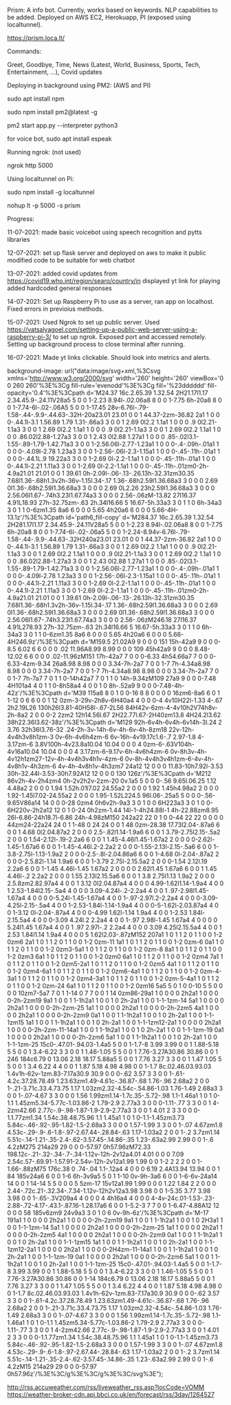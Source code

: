 Prism:
A info bot. Currently, works based on keywords. NLP capabilities to be added.
Deployed on AWS EC2, Herokuapp, PI (exposed using localtunnel).

https://prism.loca.lt/

Commands:

Greet, 
Goodbye, 
Time, 
News (Latest, World, Business, Sports, Tech, Entertainment, ...), 
Covid updates


Deploying in background using PM2: (AWS and PI)

sudo apt install npm

sudo npm install pm2@latest -g

pm2 start app.py --interpreter python3

for voice bot, 
sudo apt install espeak


Running ngrok: (not used)

ngrok http 5000

Using localtunnel on Pi:

sudo npm install -g localtunnel

nohup lt -p 5000 -s prism

Progress:

11-07-2021: 
made basic voicebot using speech recognition and pytts libraries

12-07-2021: 
set up flask server and deployed on aws to make it public
modified code to be suitable for web chatbot

13-07-2021: 
added covid updates from https://covid19.who.int/region/searo/country/in
displayed yt link for playing
added hardcoded general responses

14-07-2021:
Set up Raspberry Pi to use as a server, ran app on localhost.
Fixed errors in previoius methods.

15-07-2021:
Used Ngrok to set up public server.
Used https://vatsalyagoel.com/setting-up-a-public-web-server-using-a-raspberry-pi-3/ to set up ngrok.
Exposed port and accessed remotely.
Setting up background process to close terminal after running.

16-07-2021:
Made yt links clickable.
Should look into metrics and alerts.



background-image: url("data:image/svg+xml,%3Csvg xmlns='http://www.w3.org/2000/svg' width='260' height='260' viewBox='0 0 260 260'%3E%3Cg fill-rule='evenodd'%3E%3Cg fill='%23dddddd' fill-opacity='0.4'%3E%3Cpath d='M24.37 16c.2.65.39 1.32.54 2H21.17l1.17 2.34.45.9-.24.11V28a5 5 0 0 1-2.23 8.94l-.02.06a8 8 0 0 1-7.75 6h-20a8 8 0 0 1-7.74-6l-.02-.06A5 5 0 0 1-17.45 28v-6.76l-.79-1.58-.44-.9.9-.44.63-.32H-20a23.01 23.01 0 0 1 44.37-2zm-36.82 2a1 1 0 0 0-.44.1l-3.1 1.56.89 1.79 1.31-.66a3 3 0 0 1 2.69 0l2.2 1.1a1 1 0 0 0 .9 0l2.21-1.1a3 3 0 0 1 2.69 0l2.2 1.1a1 1 0 0 0 .9 0l2.21-1.1a3 3 0 0 1 2.69 0l2.2 1.1a1 1 0 0 0 .86.02l2.88-1.27a3 3 0 0 1 2.43 0l2.88 1.27a1 1 0 0 0 .85-.02l3.1-1.55-.89-1.79-1.42.71a3 3 0 0 1-2.56.06l-2.77-1.23a1 1 0 0 0-.4-.09h-.01a1 1 0 0 0-.4.09l-2.78 1.23a3 3 0 0 1-2.56-.06l-2.3-1.15a1 1 0 0 0-.45-.11h-.01a1 1 0 0 0-.44.1L.9 19.22a3 3 0 0 1-2.69 0l-2.2-1.1a1 1 0 0 0-.45-.11h-.01a1 1 0 0 0-.44.1l-2.21 1.11a3 3 0 0 1-2.69 0l-2.2-1.1a1 1 0 0 0-.45-.11h-.01zm0-2h-4.9a21.01 21.01 0 0 1 39.61 0h-2.09l-.06-.13-.26.13h-32.31zm30.35 7.68l1.36-.68h1.3v2h-36v-1.15l.34-.17 1.36-.68h2.59l1.36.68a3 3 0 0 0 2.69 0l1.36-.68h2.59l1.36.68a3 3 0 0 0 2.69 0L2.26 23h2.59l1.36.68a3 3 0 0 0 2.56.06l1.67-.74h3.23l1.67.74a3 3 0 0 0 2.56-.06zM-13.82 27l16.37 4.91L18.93 27h-32.75zm-.63 2h.34l16.66 5 16.67-5h.33a3 3 0 1 1 0 6h-34a3 3 0 1 1 0-6zm1.35 8a6 6 0 0 0 5.65 4h20a6 6 0 0 0 5.66-4H-13.1z'/%3E%3Cpath id='path6_fill-copy' d='M284.37 16c.2.65.39 1.32.54 2H281.17l1.17 2.34.45.9-.24.11V28a5 5 0 0 1-2.23 8.94l-.02.06a8 8 0 0 1-7.75 6h-20a8 8 0 0 1-7.74-6l-.02-.06a5 5 0 0 1-2.24-8.94v-6.76l-.79-1.58-.44-.9.9-.44.63-.32H240a23.01 23.01 0 0 1 44.37-2zm-36.82 2a1 1 0 0 0-.44.1l-3.1 1.56.89 1.79 1.31-.66a3 3 0 0 1 2.69 0l2.2 1.1a1 1 0 0 0 .9 0l2.21-1.1a3 3 0 0 1 2.69 0l2.2 1.1a1 1 0 0 0 .9 0l2.21-1.1a3 3 0 0 1 2.69 0l2.2 1.1a1 1 0 0 0 .86.02l2.88-1.27a3 3 0 0 1 2.43 0l2.88 1.27a1 1 0 0 0 .85-.02l3.1-1.55-.89-1.79-1.42.71a3 3 0 0 1-2.56.06l-2.77-1.23a1 1 0 0 0-.4-.09h-.01a1 1 0 0 0-.4.09l-2.78 1.23a3 3 0 0 1-2.56-.06l-2.3-1.15a1 1 0 0 0-.45-.11h-.01a1 1 0 0 0-.44.1l-2.21 1.11a3 3 0 0 1-2.69 0l-2.2-1.1a1 1 0 0 0-.45-.11h-.01a1 1 0 0 0-.44.1l-2.21 1.11a3 3 0 0 1-2.69 0l-2.2-1.1a1 1 0 0 0-.45-.11h-.01zm0-2h-4.9a21.01 21.01 0 0 1 39.61 0h-2.09l-.06-.13-.26.13h-32.31zm30.35 7.68l1.36-.68h1.3v2h-36v-1.15l.34-.17 1.36-.68h2.59l1.36.68a3 3 0 0 0 2.69 0l1.36-.68h2.59l1.36.68a3 3 0 0 0 2.69 0l1.36-.68h2.59l1.36.68a3 3 0 0 0 2.56.06l1.67-.74h3.23l1.67.74a3 3 0 0 0 2.56-.06zM246.18 27l16.37 4.91L278.93 27h-32.75zm-.63 2h.34l16.66 5 16.67-5h.33a3 3 0 1 1 0 6h-34a3 3 0 1 1 0-6zm1.35 8a6 6 0 0 0 5.65 4h20a6 6 0 0 0 5.66-4H246.9z'/%3E%3Cpath d='M159.5 21.02A9 9 0 0 0 151 15h-42a9 9 0 0 0-8.5 6.02 6 6 0 0 0 .02 11.96A8.99 8.99 0 0 0 109 45h42a9 9 0 0 0 8.48-12.02 6 6 0 0 0 .02-11.96zM151 17h-42a7 7 0 0 0-6.33 4h54.66a7 7 0 0 0-6.33-4zm-9.34 26a8.98 8.98 0 0 0 3.34-7h-2a7 7 0 0 1-7 7h-4.34a8.98 8.98 0 0 0 3.34-7h-2a7 7 0 0 1-7 7h-4.34a8.98 8.98 0 0 0 3.34-7h-2a7 7 0 0 1-7 7h-7a7 7 0 1 1 0-14h42a7 7 0 1 1 0 14h-9.34zM109 27a9 9 0 0 0-7.48 4H101a4 4 0 1 1 0-8h58a4 4 0 0 1 0 8h-.52a9 9 0 0 0-7.48-4h-42z'/%3E%3Cpath d='M39 115a8 8 0 1 0 0-16 8 8 0 0 0 0 16zm6-8a6 6 0 1 1-12 0 6 6 0 0 1 12 0zm-3-29v-2h8v-6H40a4 4 0 0 0-4 4v10H22l-1.33 4-.67 2h2.19L26 130h26l3.81-40H58l-.67-2L56 84H42v-6zm-4-4v10h2V74h8v-2h-8a2 2 0 0 0-2 2zm2 12h14.56l.67 2H22.77l.67-2H40zm13.8 4H24.2l3.62 38h22.36l3.62-38z'/%3E%3Cpath d='M129 92h-6v4h-6v4h-6v14h-3l.24 2 3.76 32h36l3.76-32 .24-2h-3v-14h-6v-4h-6v-4h-8zm18 22v-12h-4v4h3v8h1zm-3 0v-6h-4v6h4zm-6 6v-16h-4v19.17c1.6-.7 2.97-1.8 4-3.17zm-6 3.8V100h-4v23.8a10.04 10.04 0 0 0 4 0zm-6-.63V104h-4v16a10.04 10.04 0 0 0 4 3.17zm-6-9.17v-6h-4v6h4zm-6 0v-8h3v-4h-4v12h1zm27-12v-4h-4v4h3v4h1v-4zm-6 0v-8h-4v4h3v4h1zm-6-4v-4h-4v8h1v-4h3zm-6 4v-4h-4v8h1v-4h3zm7 24a12 12 0 0 0 11.83-10h7.92l-3.53 30h-32.44l-3.53-30h7.92A12 12 0 0 0 130 126z'/%3E%3Cpath d='M212 86v2h-4v-2h4zm4 0h-2v2h2v-2zm-20 0v.1a5 5 0 0 0-.56 9.65l.06.25 1.12 4.48a2 2 0 0 0 1.94 1.52h.01l7.02 24.55a2 2 0 0 0 1.92 1.45h4.98a2 2 0 0 0 1.92-1.45l7.02-24.55a2 2 0 0 0 1.95-1.52L224.5 96l.06-.25a5 5 0 0 0-.56-9.65V86a14 14 0 0 0-28 0zm4 0h6v2h-9a3 3 0 1 0 0 6H223a3 3 0 1 0 0-6H220v-2h2a12 12 0 1 0-24 0h2zm-1.44 14l-1-4h24.88l-1 4h-22.88zm8.95 26l-6.86-24h18.7l-6.86 24h-4.98zM150 242a22 22 0 1 0 0-44 22 22 0 0 0 0 44zm24-22a24 24 0 1 1-48 0 24 24 0 0 1 48 0zm-28.38 17.73l2.04-.87a6 6 0 0 1 4.68 0l2.04.87a2 2 0 0 0 2.5-.82l1.14-1.9a6 6 0 0 1 3.79-2.75l2.15-.5a2 2 0 0 0 1.54-2.12l-.19-2.2a6 6 0 0 1 1.45-4.46l1.45-1.67a2 2 0 0 0 0-2.62l-1.45-1.67a6 6 0 0 1-1.45-4.46l.2-2.2a2 2 0 0 0-1.55-2.13l-2.15-.5a6 6 0 0 1-3.8-2.75l-1.13-1.9a2 2 0 0 0-2.5-.8l-2.04.86a6 6 0 0 1-4.68 0l-2.04-.87a2 2 0 0 0-2.5.82l-1.14 1.9a6 6 0 0 1-3.79 2.75l-2.15.5a2 2 0 0 0-1.54 2.12l.19 2.2a6 6 0 0 1-1.45 4.46l-1.45 1.67a2 2 0 0 0 0 2.62l1.45 1.67a6 6 0 0 1 1.45 4.46l-.2 2.2a2 2 0 0 0 1.55 2.13l2.15.5a6 6 0 0 1 3.8 2.75l1.13 1.9a2 2 0 0 0 2.5.8zm2.82.97a4 4 0 0 1 3.12 0l2.04.87a4 4 0 0 0 4.99-1.62l1.14-1.9a4 4 0 0 1 2.53-1.84l2.15-.5a4 4 0 0 0 3.09-4.24l-.2-2.2a4 4 0 0 1 .97-2.98l1.45-1.67a4 4 0 0 0 0-5.24l-1.45-1.67a4 4 0 0 1-.97-2.97l.2-2.2a4 4 0 0 0-3.09-4.25l-2.15-.5a4 4 0 0 1-2.53-1.84l-1.14-1.9a4 4 0 0 0-5-1.62l-2.03.87a4 4 0 0 1-3.12 0l-2.04-.87a4 4 0 0 0-4.99 1.62l-1.14 1.9a4 4 0 0 1-2.53 1.84l-2.15.5a4 4 0 0 0-3.09 4.24l.2 2.2a4 4 0 0 1-.97 2.98l-1.45 1.67a4 4 0 0 0 0 5.24l1.45 1.67a4 4 0 0 1 .97 2.97l-.2 2.2a4 4 0 0 0 3.09 4.25l2.15.5a4 4 0 0 1 2.53 1.84l1.14 1.9a4 4 0 0 0 5 1.62l2.03-.87zM152 207a1 1 0 1 1 2 0 1 1 0 0 1-2 0zm6 2a1 1 0 1 1 2 0 1 1 0 0 1-2 0zm-11 1a1 1 0 1 1 2 0 1 1 0 0 1-2 0zm-6 0a1 1 0 1 1 2 0 1 1 0 0 1-2 0zm3-5a1 1 0 1 1 2 0 1 1 0 0 1-2 0zm-8 8a1 1 0 1 1 2 0 1 1 0 0 1-2 0zm3 6a1 1 0 1 1 2 0 1 1 0 0 1-2 0zm0 6a1 1 0 1 1 2 0 1 1 0 0 1-2 0zm4 7a1 1 0 1 1 2 0 1 1 0 0 1-2 0zm5-2a1 1 0 1 1 2 0 1 1 0 0 1-2 0zm5 4a1 1 0 1 1 2 0 1 1 0 0 1-2 0zm4-6a1 1 0 1 1 2 0 1 1 0 0 1-2 0zm6-4a1 1 0 1 1 2 0 1 1 0 0 1-2 0zm-4-3a1 1 0 1 1 2 0 1 1 0 0 1-2 0zm4-3a1 1 0 1 1 2 0 1 1 0 0 1-2 0zm-5-4a1 1 0 1 1 2 0 1 1 0 0 1-2 0zm-24 6a1 1 0 1 1 2 0 1 1 0 0 1-2 0zm16 5a5 5 0 1 0 0-10 5 5 0 0 0 0 10zm7-5a7 7 0 1 1-14 0 7 7 0 0 1 14 0zm86-29a1 1 0 0 0 0 2h2a1 1 0 0 0 0-2h-2zm19 9a1 1 0 0 1 1-1h2a1 1 0 0 1 0 2h-2a1 1 0 0 1-1-1zm-14 5a1 1 0 0 0 0 2h2a1 1 0 0 0 0-2h-2zm-25 1a1 1 0 0 0 0 2h2a1 1 0 0 0 0-2h-2zm5 4a1 1 0 0 0 0 2h2a1 1 0 0 0 0-2h-2zm9 0a1 1 0 0 1 1-1h2a1 1 0 0 1 0 2h-2a1 1 0 0 1-1-1zm15 1a1 1 0 0 1 1-1h2a1 1 0 0 1 0 2h-2a1 1 0 0 1-1-1zm12-2a1 1 0 0 0 0 2h2a1 1 0 0 0 0-2h-2zm-11-14a1 1 0 0 1 1-1h2a1 1 0 0 1 0 2h-2a1 1 0 0 1-1-1zm-19 0a1 1 0 0 0 0 2h2a1 1 0 0 0 0-2h-2zm6 5a1 1 0 0 1 1-1h2a1 1 0 0 1 0 2h-2a1 1 0 0 1-1-1zm-25 15c0-.47.01-.94.03-1.4a5 5 0 0 1-1.7-8 3.99 3.99 0 0 1 1.88-5.18 5 5 0 0 1 3.4-6.22 3 3 0 0 1 1.46-1.05 5 5 0 0 1 7.76-3.27A30.86 30.86 0 0 1 246 184c6.79 0 13.06 2.18 18.17 5.88a5 5 0 0 1 7.76 3.27 3 3 0 0 1 1.47 1.05 5 5 0 0 1 3.4 6.22 4 4 0 0 1 1.87 5.18 4.98 4.98 0 0 1-1.7 8c.02.46.03.93.03 1.4v1h-62v-1zm.83-7.17a30.9 30.9 0 0 0-.62 3.57 3 3 0 0 1-.61-4.2c.37.28.78.49 1.23.63zm1.49-4.61c-.36.87-.68 1.76-.96 2.68a2 2 0 0 1-.21-3.71c.33.4.73.75 1.17 1.03zm2.32-4.54c-.54.86-1.03 1.76-1.49 2.68a3 3 0 0 1-.07-4.67 3 3 0 0 0 1.56 1.99zm1.14-1.7c.35-.5.72-.98 1.1-1.46a1 1 0 1 0-1.1 1.45zm5.34-5.77c-1.03.86-2 1.79-2.9 2.77a3 3 0 0 0-1.11-.77 3 3 0 0 1 4-2zm42.66 2.77c-.9-.98-1.87-1.9-2.9-2.77a3 3 0 0 1 4.01 2 3 3 0 0 0-1.1.77zm1.34 1.54c.38.48.75.96 1.1 1.45a1 1 0 1 0-1.1-1.45zm3.73 5.84c-.46-.92-.95-1.82-1.5-2.68a3 3 0 0 0 1.57-1.99 3 3 0 0 1-.07 4.67zm1.8 4.53c-.29-.9-.6-1.8-.97-2.67.44-.28.84-.63 1.17-1.03a2 2 0 0 1-.2 3.7zm1.14 5.51c-.14-1.21-.35-2.4-.62-3.57.45-.14.86-.35 1.23-.63a2.99 2.99 0 0 1-.6 4.2zM275 214a29 29 0 0 0-57.97 0h57.96zM72.33 198.12c-.21-.32-.34-.7-.34-1.12v-12h-2v12a4.01 4.01 0 0 0 7.09 2.54c.57-.69.91-1.57.91-2.54v-12h-2v12a1.99 1.99 0 0 1-2 2 2 2 0 0 1-1.66-.88zM75 176c.38 0 .74-.04 1.1-.12a4 4 0 0 0 6.19 2.4A13.94 13.94 0 0 1 84 185v24a6 6 0 0 1-6 6h-3v9a5 5 0 1 1-10 0v-9h-3a6 6 0 0 1-6-6v-24a14 14 0 0 1 14-14 5 5 0 0 0 5 5zm-17 15v12a1.99 1.99 0 0 0 1.22 1.84 2 2 0 0 0 2.44-.72c.21-.32.34-.7.34-1.12v-12h2v12a3.98 3.98 0 0 1-5.35 3.77 3.98 3.98 0 0 1-.65-.3V209a4 4 0 0 0 4 4h16a4 4 0 0 0 4-4v-24c.01-1.53-.23-2.88-.72-4.17-.43.1-.87.16-1.28.17a6 6 0 0 1-5.2-3 7 7 0 0 1-6.47-4.88A12 12 0 0 0 58 185v6zm9 24v9a3 3 0 1 0 6 0v-9h-6z'/%3E%3Cpath d='M-17 191a1 1 0 0 0 0 2h2a1 1 0 0 0 0-2h-2zm19 9a1 1 0 0 1 1-1h2a1 1 0 0 1 0 2H3a1 1 0 0 1-1-1zm-14 5a1 1 0 0 0 0 2h2a1 1 0 0 0 0-2h-2zm-25 1a1 1 0 0 0 0 2h2a1 1 0 0 0 0-2h-2zm5 4a1 1 0 0 0 0 2h2a1 1 0 0 0 0-2h-2zm9 0a1 1 0 0 1 1-1h2a1 1 0 0 1 0 2h-2a1 1 0 0 1-1-1zm15 1a1 1 0 0 1 1-1h2a1 1 0 0 1 0 2h-2a1 1 0 0 1-1-1zm12-2a1 1 0 0 0 0 2h2a1 1 0 0 0 0-2H4zm-11-14a1 1 0 0 1 1-1h2a1 1 0 0 1 0 2h-2a1 1 0 0 1-1-1zm-19 0a1 1 0 0 0 0 2h2a1 1 0 0 0 0-2h-2zm6 5a1 1 0 0 1 1-1h2a1 1 0 0 1 0 2h-2a1 1 0 0 1-1-1zm-25 15c0-.47.01-.94.03-1.4a5 5 0 0 1-1.7-8 3.99 3.99 0 0 1 1.88-5.18 5 5 0 0 1 3.4-6.22 3 3 0 0 1 1.46-1.05 5 5 0 0 1 7.76-3.27A30.86 30.86 0 0 1-14 184c6.79 0 13.06 2.18 18.17 5.88a5 5 0 0 1 7.76 3.27 3 3 0 0 1 1.47 1.05 5 5 0 0 1 3.4 6.22 4 4 0 0 1 1.87 5.18 4.98 4.98 0 0 1-1.7 8c.02.46.03.93.03 1.4v1h-62v-1zm.83-7.17a30.9 30.9 0 0 0-.62 3.57 3 3 0 0 1-.61-4.2c.37.28.78.49 1.23.63zm1.49-4.61c-.36.87-.68 1.76-.96 2.68a2 2 0 0 1-.21-3.71c.33.4.73.75 1.17 1.03zm2.32-4.54c-.54.86-1.03 1.76-1.49 2.68a3 3 0 0 1-.07-4.67 3 3 0 0 0 1.56 1.99zm1.14-1.7c.35-.5.72-.98 1.1-1.46a1 1 0 1 0-1.1 1.45zm5.34-5.77c-1.03.86-2 1.79-2.9 2.77a3 3 0 0 0-1.11-.77 3 3 0 0 1 4-2zm42.66 2.77c-.9-.98-1.87-1.9-2.9-2.77a3 3 0 0 1 4.01 2 3 3 0 0 0-1.1.77zm1.34 1.54c.38.48.75.96 1.1 1.45a1 1 0 1 0-1.1-1.45zm3.73 5.84c-.46-.92-.95-1.82-1.5-2.68a3 3 0 0 0 1.57-1.99 3 3 0 0 1-.07 4.67zm1.8 4.53c-.29-.9-.6-1.8-.97-2.67.44-.28.84-.63 1.17-1.03a2 2 0 0 1-.2 3.7zm1.14 5.51c-.14-1.21-.35-2.4-.62-3.57.45-.14.86-.35 1.23-.63a2.99 2.99 0 0 1-.6 4.2zM15 214a29 29 0 0 0-57.97 0h57.96z'/%3E%3C/g%3E%3C/g%3E%3C/svg%3E");


http://rss.accuweather.com/rss/liveweather_rss.asp?locCode=VOMM
https://weather-broker-cdn.api.bbci.co.uk/en/forecast/rss/3day/1264527
